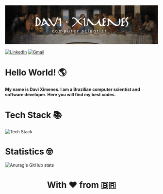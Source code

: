 ![Banner](img/banner.jpg)

<div style="margin-bottom: 1rem"> 
  
[![LinkedIn](https://img.shields.io/badge/-LinkedIn-%230077B5?style=for-the-badge&logo=linkedin&logoColor=white)](https://www.linkedin.com/in/davi-ximenes-93314a20b/)
[![Gmail](https://img.shields.io/badge/Gmail-D14836?style=for-the-badge&logo=gmail&logoColor=white)](mailto:davixmnsl@gmail.com)

  
</div>

# Hello World! 🌎

**My name is Davi Ximenes. I am a Brazilian computer scientist and software developer. Here you will find my best codes.**

# Tech Stack 📚

![Tech Stack](https://skillicons.dev/icons?i=aws,cs,dotnet,nodejs,js,ts,graphql,kafka,jenkins,react,next,vite,tailwind,sequelize,prisma,mysql,postgres,mongo,docker,bash,git,github,gitlab,vscode,postman,linux&perline=10)

# Statistics 🤓

![Anurag's GitHub stats](https://github-readme-stats.vercel.app/api?username=davixmns&show_icons=true&theme=ambient_gradient)

<div align="center">

# With ❤️ from 🇧🇷

</div>
